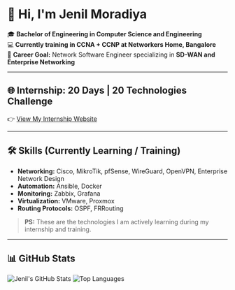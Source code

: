 # 👋 Hi, I'm Jenil Moradiya

🎓 **Bachelor of Engineering in Computer Science and Engineering**  
💻 **Currently training in CCNA + CCNP at Networkers Home, Bangalore**  
🚀 **Career Goal:** Network Software Engineer specializing in **SD-WAN and Enterprise Networking**

---

## 🌐 Internship: 20 Days | 20 Technologies Challenge
👉 [View My Internship Website](https://jenilmoradiya50.github.io/NH20DAYS/)

---

## 🛠️ Skills (Currently Learning / Training)
- **Networking:** Cisco, MikroTik, pfSense, WireGuard, OpenVPN, Enterprise Network Design  
- **Automation:** Ansible, Docker  
- **Monitoring:** Zabbix, Grafana  
- **Virtualization:** VMware, Proxmox  
- **Routing Protocols:** OSPF, FRRouting  

> **PS:** These are the technologies I am actively learning during my internship and training.  

---

## 📊 GitHub Stats
![Jenil's GitHub Stats](https://github-readme-stats.vercel.app/api?username=jenilmoradiya50&show_icons=true&theme=tokyonight)
![Top Languages](https://github-readme-stats.vercel.app/api/top-langs/?username=jenilmoradiya50&layout=compact&theme=tokyonight)

